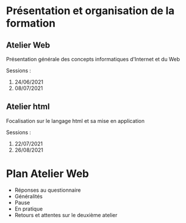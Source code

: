 # Présentation et organisation de la formation

## Atelier Web

Présentation générale des concepts informatiques d'Internet et du Web 

Sessions :

1. 24/06/2021
2. 08/07/2021

## Atelier html

Focalisation sur le langage html et sa mise en application

Sessions :

1. 22/07/2021
2. 26/08/2021


# Plan Atelier Web

* Réponses au questionnaire
* Généralités
* Pause
* En pratique
* Retours et attentes sur le deuxième atelier
